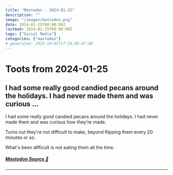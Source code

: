 ```yaml
---
title: "Mastodon - 2024-01-25"
description: ""
image: "/images/mastodon.png"
date: 2024-01-25T00:00:00Z
lastmod: 2024-01-25T00:00:00Z
tags: ["Social Media"]
categories: ["mastodon"]
# generated: 2025-10-05T17:59:09-07:00
---
```


# Toots from 2024-01-25

## I had some really good candied pecans around the holidays. I had never made them and was curious ...

I had some really good candied pecans around the holidays. I had never made them and was curious how they're made.

Turns out they're not difficult to make, beyond flipping them every 20 minutes or so.

What's been difficult is not eating them all the time.

##### [Mastodon Source 🐘](https://hachyderm.io/@mweagle/111818692322991996)

---

